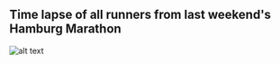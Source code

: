 ## Time lapse of all runners from last weekend's Hamburg Marathon
![alt text](https://github.com/kruse-alex/marathon/blob/master/marathon_long.gif)
